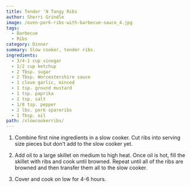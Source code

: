 ```yaml
---
title: Tender 'N Tangy Ribs
author: Sherri Grindle
image: /oven-pork-ribs-with-barbecue-sauce_4.jpg
tags:
  - Barbecue
  - Ribs
category: Dinner
summary: Slow cooker, tender ribs.
ingredients:
  - 3/4-1 cup vinegar
  - 1/2 cup ketchup
  - 2 Tbsp. sugar
  - 2 Tbsp. Worcestershire sauce
  - 1 clove garlic, minced
  - 1 tsp. ground mustard
  - 1 tsp. paprika
  - 1 tsp. salt
  - 1/8 tsp. pepper
  - 2 lbs. pork spareribs
  - 1 Tbsp. oil
path: /slowcookerribs/
---
```

1. Combine first nine ingredients in a slow cooker. Cut ribs into serving size pieces but don't add to the slow cooker yet.

2. Add oil to a large skillet on medium to high heat. Once oil is hot, fill the skillet with ribs and cook until browned. Repeat until all of the ribs are browned and then transfer them all to the slow cooker.

3. Cover and cook on low for 4-6 hours. 